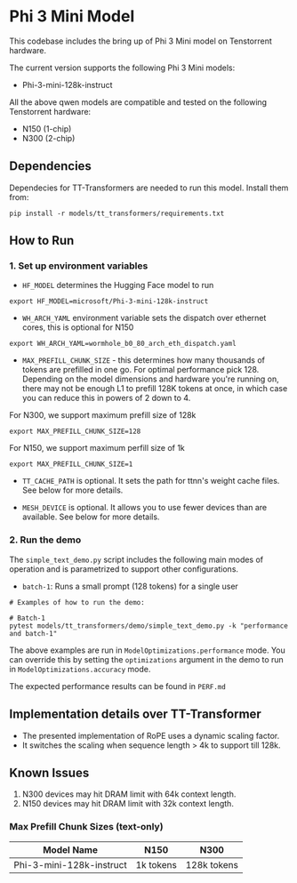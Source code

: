 # Phi 3 Mini Model

This codebase includes the bring up of Phi 3 Mini model on Tenstorrent hardware.

The current version supports the following Phi 3 Mini models:
- Phi-3-mini-128k-instruct

All the above qwen models are compatible and tested on the following Tenstorrent hardware:
- N150 (1-chip)
- N300 (2-chip)

## Dependencies
Dependecies for TT-Transformers are needed to run this model. Install them from:

```
pip install -r models/tt_transformers/requirements.txt
```

## How to Run

### 1. Set up environment variables

- `HF_MODEL` determines the Hugging Face model to run

```
export HF_MODEL=microsoft/Phi-3-mini-128k-instruct
```

- `WH_ARCH_YAML` environment variable sets the dispatch over ethernet cores, this is optional for N150

```
export WH_ARCH_YAML=wormhole_b0_80_arch_eth_dispatch.yaml
```

- `MAX_PREFILL_CHUNK_SIZE` - this determines how many thousands of tokens are prefilled in one go. For optimal performance pick 128. Depending on the model dimensions and hardware you're running on, there may not be enough L1 to prefill 128K tokens at once, in which case you can reduce this in powers of 2 down to 4.

For N300, we support maximum prefill size of 128k
```
export MAX_PREFILL_CHUNK_SIZE=128
```

For N150, we support maximum perfill size of 1k
```
export MAX_PREFILL_CHUNK_SIZE=1
```

- `TT_CACHE_PATH` is optional. It sets the path for ttnn's weight cache files. See below for more details.

- `MESH_DEVICE` is optional. It allows you to use fewer devices than are available. See below for more details.

### 2. Run the demo

The `simple_text_demo.py` script includes the following main modes of operation and is parametrized to support other configurations.

- `batch-1`: Runs a small prompt (128 tokens) for a single user

```
# Examples of how to run the demo:

# Batch-1
pytest models/tt_transformers/demo/simple_text_demo.py -k "performance and batch-1"
```

The above examples are run in `ModelOptimizations.performance` mode. You can override this by setting the `optimizations` argument in the demo to run in `ModelOptimizations.accuracy` mode.

The expected performance results can be found in `PERF.md`

## Implementation details over TT-Transformer

- The presented implementation of RoPE uses a dynamic scaling factor.
- It switches the scaling when sequence length > 4k to support till 128k.

## Known Issues

1. N300 devices may hit DRAM limit with 64k context length.
2. N150 devices may hit DRAM limit with 32k context length.


### Max Prefill Chunk Sizes (text-only)
|         Model Name        |      N150     |      N300     |
|---------------------------|---------------|---------------|
| Phi-3-mini-128k-instruct  |   1k tokens   |  128k tokens  |
